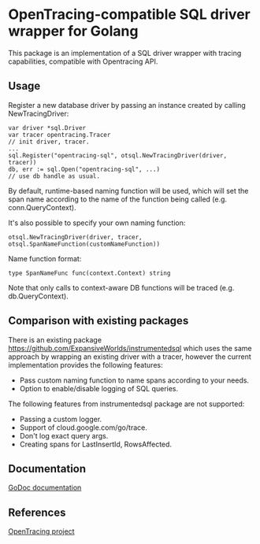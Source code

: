 # OpenTracing-compatible SQL driver wrapper for Golang

This package is an implementation of a SQL driver wrapper with tracing capabilities, compatible with Opentracing API.

## Usage

Register a new database driver by passing an instance created by calling NewTracingDriver:

```
var driver *sql.Driver
var tracer opentracing.Tracer
// init driver, tracer.
...
sql.Register("opentracing-sql", otsql.NewTracingDriver(driver, tracer))
db, err := sql.Open("opentracing-sql", ...)
// use db handle as usual.
```

By default, runtime-based naming function will be used, which will set the span name according to the name of the
function being called (e.g. conn.QueryContext).

It's also possible to specify your own naming function:

```
otsql.NewTracingDriver(driver, tracer, otsql.SpanNameFunction(customNameFunction))
```

Name function format:

```
type SpanNameFunc func(context.Context) string
```

Note that only calls to context-aware DB functions will be traced (e.g. db.QueryContext).

## Comparison with existing packages

There is an existing package https://github.com/ExpansiveWorlds/instrumentedsql which uses the same approach by wrapping
an existing driver with a tracer, however the current implementation provides the following features:
- Pass custom naming function to name spans according to your needs.
- Option to enable/disable logging of SQL queries.

The following features from instrumentedsql package are not supported:
- Passing a custom logger.
- Support of cloud.google.com/go/trace.
- Don't log exact query args.
- Creating spans for LastInsertId, RowsAffected.

## Documentation

[GoDoc documentation](https://godoc.org/github.com/inkbe/opentracing-sql)

## References

[OpenTracing project](http://opentracing.io)
